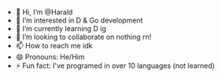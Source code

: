 - 👋 Hi, I’m @Harald
- 👀 I’m interested in D & Go development
- 🌱 I’m currently learning D ig
- 💞️ I’m looking to collaborate on nothing rn!
- 📫 How to reach me idk
- 😄 Pronouns: He/Him
- ⚡ Fun fact: I've programed in over 10 languages (not learned)

<!---
HaraldWik/HaraldWik is a ✨ special ✨ repository because its `README.md` (this file) appears on your GitHub profile.
You can click the Preview link to take a look at your changes.
--->
